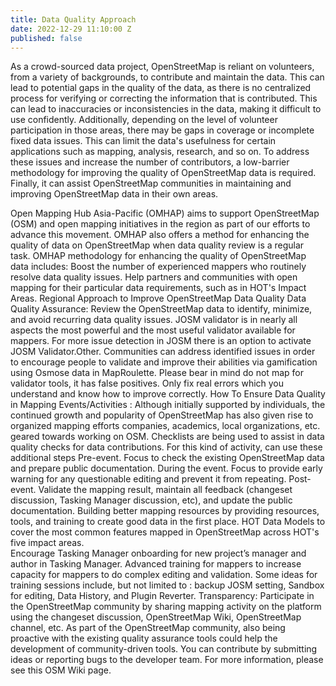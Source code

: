 ```yaml
---
title: Data Quality Approach
date: 2022-12-29 11:10:00 Z
published: false
---
```


As a crowd-sourced data project, OpenStreetMap is reliant on volunteers, from a variety of backgrounds, to contribute and maintain the data. This can lead to potential gaps in the quality of the data, as there is no centralized process for verifying or correcting the information that is contributed. This can lead to inaccuracies or inconsistencies in the data, making it difficult to use confidently. Additionally, depending on the level of volunteer participation in those areas, there may be gaps in coverage or incomplete fixed data issues. This can limit the data's usefulness for certain applications such as mapping, analysis, research, and so on.  To address these issues and increase the number of contributors, a low-barrier methodology for improving the quality of OpenStreetMap data is required. Finally, it can assist OpenStreetMap communities in maintaining and improving OpenStreetMap data in their own areas.

Open Mapping Hub Asia-Pacific (OMHAP) aims to support OpenStreetMap (OSM) and open mapping initiatives in the region as part of our efforts to advance this movement. OMHAP also offers a method for enhancing the quality of data on OpenStreetMap when data quality review is a regular task.
OMHAP methodology for enhancing the quality of OpenStreetMap data includes:
Boost the number of experienced mappers who routinely resolve data quality issues. 
Help partners and communities with open mapping for their particular data requirements, such as in HOT's Impact Areas. 
Regional Approach to Improve OpenStreetMap Data Quality
Data Quality Assurance: Review the OpenStreetMap data to identify, minimize, and avoid recurring data quality issues. JOSM validator is in nearly all aspects the most powerful and the most useful validator available for mappers. For more issue detection in JOSM there is an option to activate JOSM Validator.Other. Communities can address identified issues in order to encourage people to validate and improve their abilities via gamification using Osmose data in MapRoulette. Please bear in mind do not map for validator tools, it has false positives. Only fix real errors which you understand and know how to improve correctly.
 How To Ensure Data Quality in Mapping Events/Activities : Although initially supported by individuals, the continued growth and popularity of OpenStreetMap has also given rise to organized mapping efforts companies, academics, local organizations, etc. geared towards working on OSM. Checklists are being used to assist in data quality checks for data contributions. For this kind of activity, can use these additional steps
Pre-event. Focus to check the existing OpenStreetMap data and prepare public documentation.
During the event. Focus to provide early warning for any questionable editing and prevent it from repeating. 
Post-event. Validate the mapping result, maintain all feedback (changeset discussion, Tasking Manager discussion, etc), and update the public documentation.
Building better mapping resources by providing resources, tools, and training to create good data in the first place.
HOT Data Models to cover the most common features mapped in OpenStreetMap across HOT's five impact areas.	
Encourage Tasking Manager onboarding for new project’s manager and author in Tasking Manager. 
Advanced training for mappers to increase capacity for mappers to do complex editing and validation. Some ideas for training sessions include, but not limited to : backup JOSM setting, Sandbox for editing, Data History, and Plugin Reverter. 
Transparency: Participate in the OpenStreetMap community by sharing mapping activity on the platform using the changeset discussion, OpenStreetMap Wiki, OpenStreetMap channel, etc. As part of the OpenStreetMap community, also being proactive with the existing quality assurance tools could help the development of community-driven tools. You can contribute by submitting ideas or reporting bugs to the developer team.
For more information, please see this OSM Wiki page.
